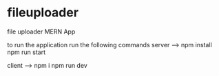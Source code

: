 # fileuploader
file uploader MERN App

to run the application run the following commands 
server -->
npm install
npm run start

client -->
npm i 
npm run dev
